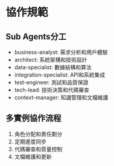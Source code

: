 # 協作規範

## Sub Agents分工
- business-analyst: 需求分析和用戶體驗
- architect: 系統架構和技術設計
- data-specialist: 數據結構和算法
- integration-specialist: API和系統集成
- test-engineer: 測試和品質保證
- tech-lead: 技術決策和代碼審查
- context-manager: 知識管理和文檔維護

## 多實例協作流程
1. 角色分配和責任劃分
2. 定期進度同步
3. 代碼審查和質量控制
4. 文檔維護和更新
